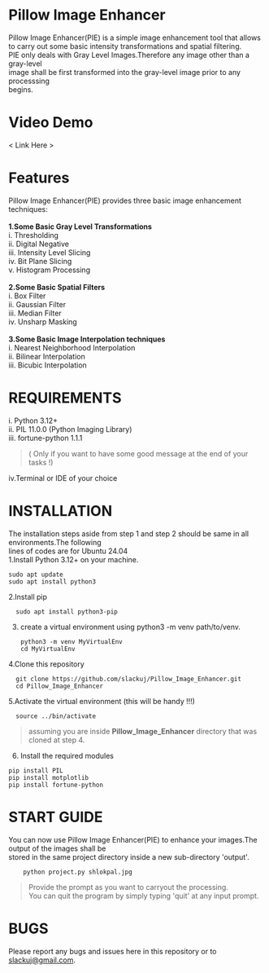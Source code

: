 # Pillow Image Enhancer
Pillow Image Enhancer(PIE) is a simple image enhancement tool that allows <br>
to carry out some basic intensity transformations and spatial filtering.<br>
PIE only deals with Gray Level Images.Therefore any image other than a gray-level<br>
image shall be first transformed into the gray-level image prior to any processsing<br>
begins.

# Video Demo
< Link Here >
# Features
Pillow Image Enhancer(PIE) provides three basic image enhancement techniques:<br>
<br>**1.Some Basic Gray Level Transformations**<br>
    i.  Thresholding<br>
   ii.  Digital Negative<br>
  iii.  Intensity Level Slicing<br>
   iv.  Bit Plane Slicing<br>
    v.  Histogram Processing<br>
<br>**2.Some Basic Spatial Filters**<br>
    i.  Box Filter <br>
   ii.  Gaussian Filter<br> 
  iii.  Median Filter<br>
   iv.  Unsharp Masking<br>
<br>**3.Some Basic Image Interpolation techniques**<br>
    i.  Nearest Neighborhood Interpolation<br>
   ii.  Bilinear Interpolation<br>
  iii.  Bicubic Interpolation<br>

  # REQUIREMENTS
  i. Python 3.12+<br>
 ii. PIL 11.0.0 (Python Imaging Library)<br>
iii. fortune-python 1.1.1 <br>
> ( Only if you want to have some good message at the end of your tasks !)<br>

iv.Terminal or IDE of your choice<br>

  # INSTALLATION
  The installation steps aside from step 1 and step 2 should be same in all environments.The following<br>
  lines of codes are for Ubuntu 24.04<br>
  1.Install Python 3.12+ on your machine.<br>
  
    sudo apt update
    sudo apt install python3
    
  2.Install pip <br>
  
      sudo apt install python3-pip
  3. create a virtual environment using python3 -m venv path/to/venv.<br>

         python3 -m venv MyVirtualEnv
         cd MyVirtualEnv
 
  4.Clone this repository<br>

      git clone https://github.com/slackuj/Pillow_Image_Enhancer.git
      cd Pillow_Image_Enhancer
  5.Activate the virtual environment (this will be handy !!!)<br>

      source ../bin/activate 
> assuming you are inside **Pillow_Image_Enhancer** directory that was cloned at step 4.<br>
  6. Install the required modules<br>

    pip install PIL
    pip install motplotlib
    pip install fortune-python

# START GUIDE
You can now use Pillow Image Enhancer(PIE) to enhance your images.The output of the images shall be <br>
stored in the same project directory inside a new sub-directory 'output'.

        python project.py shlokpal.jpg
> Provide the prompt as you want to carryout the processing.<br>
> You can quit the program by simply typing 'quit' at any input prompt.

# BUGS 
Please report any bugs and issues here in this repository or to slackuj@gmail.com.
